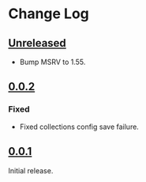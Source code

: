 # Change Log

## [Unreleased]

* Bump MSRV to 1.55.

## [0.0.2]

### Fixed
* Fixed collections config save failure.

## [0.0.1]

Initial release.

[Unreleased]: <https://gitlab.com/lo48576/magro/-/compare/v0.0.2...develop>
[0.0.2]: <https://gitlab.com/lo48576/magro/-/tags/v0.0.2>
[0.0.1]: <https://gitlab.com/lo48576/magro/-/tags/v0.0.1>
